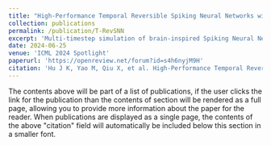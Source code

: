 ```yaml
---
title: "High-Performance Temporal Reversible Spiking Neural Networks with O(L) Training Memory and O(1) Inference Cost"
collection: publications
permalink: /publication/T-RevSNN
excerpt: 'Multi-timestep simulation of brain-inspired Spiking Neural Networks (SNNs) boost memory requirements during training and increase inference energy cost. Current training methods cannot simultaneously solve both training and inference dilemmas. This work proposes a novel Temporal Reversible architecture for SNNs (T-RevSNN) to jointly address the training and inference challenges by altering the forward propagation of SNNs. We turn off the temporal dynamics of most spiking neurons and design multi-level temporal reversible interactions at temporal turn-on spiking neurons, resulting in a O(L) training memory. Combined with the temporal reversible nature, we redesign the input encoding and network organization of SNNs to achieve O(1) inference energy cost. Then, we finely adjust the internal units and residual connections of the basic SNN block to ensure the effectiveness of sparse temporal information interaction. T-RevSNN achieves excellent accuracy on ImageNet, while the memory efficiency, training time acceleration, and inference energy efficiency can be significantly improved by 8.6×, 2.0×, and 1.6×, respectively. This work is expected to break the technical bottleneck of significantly increasing memory cost and training time for large-scale SNNs while maintaining high performance and low inference energy cost.'
date: 2024-06-25
venue: 'ICML 2024 Spotlight'
paperurl: 'https://openreview.net/forum?id=s4h6nyjM9H'
citation: 'Hu J K, Yao M, Qiu X, et al. High-Performance Temporal Reversible Spiking Neural Networks with O(L) Training Memory and O(1) Inference Cost[C]. Forty-first International Conference on Machine Learning.'
---
```


The contents above will be part of a list of publications, if the user clicks the link for the publication than the contents of section will be rendered as a full page, allowing you to provide more information about the paper for the reader. When publications are displayed as a single page, the contents of the above "citation" field will automatically be included below this section in a smaller font.
